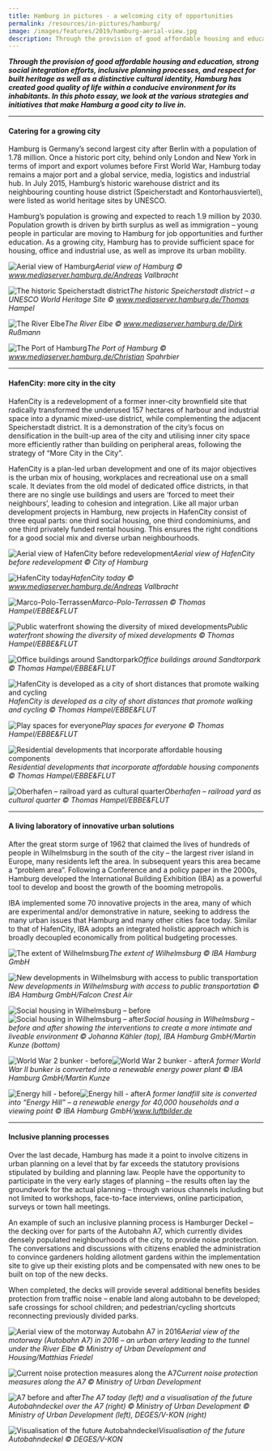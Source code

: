 ```yaml
---
title: Hamburg in pictures - a welcoming city of opportunities
permalink: /resources/in-pictures/hamburg/
image: /images/features/2019/hamburg-aerial-view.jpg
description: Through the provision of good affordable housing and education, strong social integration efforts, inclusive planning processes, and respect for built heritage as well as a distinctive cultural identity, Hamburg has created good quality of life within a conducive environment for its inhabitants. In this photo essay, we look at the various strategies and initiatives that make Hamburg a good city to live in.
---
```


***Through the provision of good affordable housing and education, strong social integration efforts, inclusive planning processes, and respect for built heritage as well as a distinctive cultural identity, Hamburg has created good quality of life within a conducive environment for its inhabitants. In this photo essay, we look at the various strategies and initiatives that make Hamburg a good city to live in.***

---

#### **Catering for a growing city** 

Hamburg is Germany’s second largest city after Berlin with a population of 1.78 million. Once a historic port city, behind only London and New York in terms of import and export volumes before First World War, Hamburg today remains a major port and a global service, media, logistics and industrial hub. In July 2015, Hamburg’s historic warehouse district and its neighbouring counting house district (Speicherstadt and Kontorhausviertel), were listed as world heritage sites by UNESCO. 

Hamburg’s population is growing and expected to reach 1.9 million by 2030. Population growth is driven by birth surplus as well as immigration – young people in particular are moving to Hamburg for job opportunities and further education. As a growing city, Hamburg has to provide sufficient space for housing, office and industrial use, as well as improve its urban mobility. 

![Aerial view of Hamburg](/images/features/2019/hamburg-aerial-view.jpg/)*Aerial view of Hamburg © www.mediaserver.hamburg.de/Andreas Vallbracht*

![The historic Speicherstadt district](/images/features/2019/hamburg-speicherstadt.jpg/)*The historic Speicherstadt district – a UNESCO World Heritage Site © www.mediaserver.hamburg.de/Thomas Hampel*

![The River Elbe](/images/features/2019/hamburg-river-elbe.jpg/)*The River Elbe © www.mediaserver.hamburg.de/Dirk Rußmann*

![The Port of Hamburg](/images/features/2019/hamburg-port.jpg/)*The Port of Hamburg © www.mediaserver.hamburg.de/Christian Spahrbier*

---

#### **HafenCity: more city in the city** 

HafenCity is a redevelopment of a former inner-city brownfield site that radically transformed the underused 157 hectares of harbour and industrial space into a dynamic mixed-use district, while complementing the adjacent Speicherstadt district. It is a demonstration of the city’s focus on densification in the built-up area of the city and utilising inner city space more efficiently rather than building on peripheral areas, following the strategy of “More City in the City”. 

HafenCity is a plan-led urban development and one of its major objectives is the urban mix of housing, workplaces and recreational use on a small scale. It deviates from the old model of dedicated office districts, in that there are no single use buildings and users are ‘forced to meet their neighbours’, leading to cohesion and integration. Like all major urban development projects in Hamburg, new projects in HafenCity consist of three equal parts: one third social housing, one third condominiums, and one third privately funded rental housing. This ensures the right conditions for a good social mix and diverse urban neighbourhoods. 

![Aerial view of HafenCity before redevelopment](/images/features/2019/hafencity-before.jpg/)*Aerial view of HafenCity before redevelopment © City of Hamburg*

![HafenCity today](/images/features/2019/hafencity-today.jpg/)*HafenCity today © www.mediaserver.hamburg.de/Andreas Vallbracht*

![Marco-Polo-Terrassen](/images/features/2019/marco-polo-terrassen.jpg/)*Marco-Polo-Terrassen © Thomas Hampel/EBBE&FLUT*

![Public waterfront showing the diversity of mixed developments](/images/features/2019/hafencity-waterfront.jpg/)*Public waterfront showing the diversity of mixed developments © Thomas Hampel/EBBE&FLUT*

![Office buildings around Sandtorpark](/images/features/2019/hafencity-sandtorpark.jpg/)*Office buildings around Sandtorpark © Thomas Hampel/EBBE&FLUT*

![HafenCity is developed as a city of short distances that promote walking and cycling](/images/features/2019/hafencity-short-distances.jpg/)*HafenCity is developed as a city of short distances that promote walking and cycling © Thomas Hampel/EBBE&FLUT*

![Play spaces for everyone](/images/features/2019/hafencity-play-spaces.jpg/)*Play spaces for everyone © Thomas Hampel/EBBE&FLUT*

![Residential developments that incorporate affordable housing components](/images/features/2019/hafencity-residential.jpg/)*Residential developments that incorporate affordable housing components © Thomas Hampel/EBBE&FLUT*

![Oberhafen – railroad yard as cultural quarter](/images/features/2019/hafencity-oberhafen.jpg/)*Oberhafen – railroad yard as cultural quarter © Thomas Hampel/EBBE&FLUT*

---

#### **A living laboratory of innovative urban solutions** 

After the great storm surge of 1962 that claimed the lives of hundreds of people in Wilhelmsburg in the south of the city – the largest river island in Europe, many residents left the area. In subsequent years this area became a “problem area”. Following a Conference and a policy paper in the 2000s, Hamburg developed the International Building Exhibition (IBA) as a powerful tool to develop and boost the growth of the booming metropolis. 

IBA implemented some 70 innovative projects in the area, many of which are experimental and/or demonstrative in nature, seeking to address the many urban issues that Hamburg and many other cities face today. Similar to that of HafenCity, IBA adopts an integrated holistic approach which is broadly decoupled economically from political budgeting processes. 

![The extent of Wilhelmsburg](/images/features/2019/wilhelmsburg.jpg/)*The extent of Wilhelmsburg © IBA Hamburg GmbH*

![New developments in Wilhelmsburg with access to public transportation](/images/features/2019/wilhelmsburg-new-developments.jpg/)*New developments in Wilhelmsburg with access to public transportation © IBA Hamburg GmbH/Falcon Crest Air*

![Social housing in Wilhelmsburg – before](/images/features/2019/wilhelmsburg-housing-before.jpg/)![Social housing in Wilhelmsburg – after](/images/features/2019/wilhelmsburg-housing-after.jpg/)*Social housing in Wilhelmsburg – before and after showing the interventions to create a more intimate and liveable environment © Johanna Kähler (top), IBA Hamburg GmbH/Martin Kunze (bottom)*

![World War 2 bunker - before](/images/features/2019/wilhelmsburg-bunker-before.jpg/)![World War 2 bunker - after](/images/features/2019/wilhelmsburg-bunker-after.jpg/)*A former World War II bunker is converted into a renewable energy power plant © IBA Hamburg GmbH/Martin Kunze*

![Energy hill - before](/images/features/2019/wilhelmsburg-energyhill-before.jpg/)![Energy hill - after](/images/features/2019/wilhelmsburg-energyhill-after.jpg/)*A former landfill site is converted into “Energy Hill” – a renewable energy for 40,000 households and a viewing point © IBA Hamburg GmbH/www.luftbilder.de*

---

#### **Inclusive planning processes**

Over the last decade, Hamburg has made it a point to involve citizens in urban planning on a level that by far exceeds the statutory provisions stipulated by building and planning law. People have the opportunity to participate in the very early stages of planning – the results often lay the groundwork for the actual planning – through various channels including but not limited to workshops, face-to-face interviews, online participation, surveys or town hall meetings. 

An example of such an inclusive planning process is Hamburger Deckel – the decking over for parts of the Autobahn A7, which currently divides densely populated neighbourhoods of the city, to provide noise protection. The conversations and discussions with citizens enabled the administration to convince gardeners holding allotment gardens within the implementation site to give up their existing plots and be compensated with new ones to be built on top of the new decks. 

When completed, the decks will provide several additional benefits besides protection from traffic noise – enable land along autobahn to be developed; safe crossings for school children; and pedestrian/cycling shortcuts reconnecting previously divided parks.

![Aerial view of the motorway Autobahn A7 in 2016](/images/features/2019/hamburg-a7.jpg/)*Aerial view of the motorway (Autobahn A7) in 2016 – an urban artery leading to the tunnel under the River Elbe © Ministry of Urban Development and Housing/Matthias Friedel*

![Current noise protection measures along the A7](/images/features/2019/hamburg-a7-noise-barriers.jpg/)*Current noise protection measures along the A7 © Ministry of Urban Development*

![A7 before and after](/images/features/2019/hamburg-a7-before-after.jpg/)*The A7 today (left) and a visualisation of the future Autobahndeckel over the A7 (right) © Ministry of Urban Development © Ministry of Urban Development (left), DEGES/V-KON (right)*

![Visualisation of the future Autobahndeckel](/images/features/2019/hamburg-autobahndeckel.jpg/)*Visualisation of the future Autobahndeckel © DEGES/V-KON*
